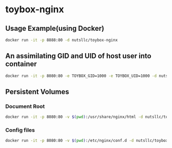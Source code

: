 # toybox-nginx

## Usage Example(using Docker)
```bash
docker run -it -p 8888:80 -d nutsllc/toybox-nginx
```

## An assimilating GID and UID of host user into container
```bash
docker run -it -p 8080:80 -e TOYBOX_GID=1000 -e TOYBOX_UID=1000 -d nutsllc/toybox-nginx
```

## Persistent Volumes

### Document Root
```bash
docker run -it -p 8080:80 -v $(pwd):/usr/share/nginx/html -d nutsllc/toybox-nginx
```

### Config files
```bash
docker run -it -p 8080:80 -v $(pwd):/etc/nginx/conf.d -d nutsllc/toybox-nginx
```

